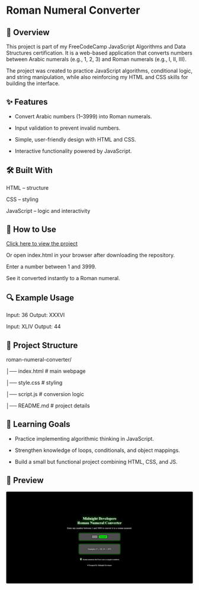 
# Roman Numeral Converter

## 📖 Overview

This project is part of my FreeCodeCamp JavaScript Algorithms and Data Structures certification.
It is a web-based application that converts numbers between Arabic numerals (e.g., 1, 2, 3) and Roman numerals (e.g., I, II, III).

The project was created to practice JavaScript algorithms, conditional logic, and string manipulation, while also reinforcing my HTML and CSS skills for building the interface.


## ✨ Features

- Convert Arabic numbers (1–3999) into Roman numerals.

- Input validation to prevent invalid numbers.

- Simple, user-friendly design with HTML and CSS.

- Interactive functionality powered by JavaScript.


## 🛠️ Built With

HTML – structure

CSS – styling

JavaScript – logic and interactivity


## 🚀 How to Use

<a href="https://midnight-developer-ts.github.io/roman-numeral-converter/">Click here to view the project</a>

Or open index.html in your browser after downloading the repository.

Enter a number between 1 and 3999.

See it converted instantly to a Roman numeral.


## 🔍 Example Usage

Input: 36
Output: XXXVI

Input: XLIV
Output: 44


## 📂 Project Structure
roman-numeral-converter/

│── index.html   # main webpage

│── style.css    # styling

│── script.js    # conversion logic

│── README.md    # project details


## 📌 Learning Goals

- Practice implementing algorithmic thinking in JavaScript.

- Strengthen knowledge of loops, conditionals, and object mappings.

- Build a small but functional project combining HTML, CSS, and JS.

## 📸 Preview

![Roman Numeral Converter Screenshot](./images/website-preview.jpeg)
